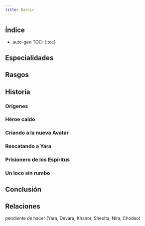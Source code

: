 ```yaml
---
title: Bashir
---
```


## Índice

* auto-gen TOC:
{:toc}





## Especialidades



## Rasgos



## Historia

### Orígenes



### Héroe caído



### Criando a la nueva Avatar



### Rescatando a Yara



### Prisionero de los Espíritus



### Un loco sin rumbo



## Conclusión



## Relaciones

pendiente de hacer (Yara, Devara, Khanor, Sheolta, Nira, Chodao)